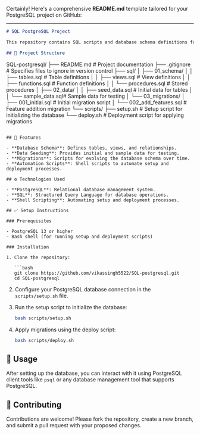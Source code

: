 Certainly! Here's a comprehensive **README.md** template tailored for your PostgreSQL project on GitHub:

---

```markdown
# SQL PostgreSQL Project

This repository contains SQL scripts and database schema definitions for PostgreSQL. It serves as a foundational setup for database-driven applications, providing a structured approach to database design and management.

## 📂 Project Structure

```

SQL-postgresql/
├── README.md              # Project documentation
├── .gitignore             # Specifies files to ignore in version control
├── sql/
│   ├── 01_schema/
│   │   ├── tables.sql     # Table definitions
│   │   ├── views.sql      # View definitions
│   │   ├── functions.sql  # Function definitions
│   │   └── procedures.sql # Stored procedures
│   ├── 02_data/
│   │   ├── seed_data.sql  # Initial data for tables
│   │   └── sample_data.sql# Sample data for testing
│   └── 03_migrations/
│       ├── 001_initial.sql # Initial migration script
│       └── 002_add_features.sql # Feature addition migration
└── scripts/
├── setup.sh           # Setup script for initializing the database
└── deploy.sh          # Deployment script for applying migrations

````

## 🚀 Features

- **Database Schema**: Defines tables, views, and relationships.
- **Data Seeding**: Provides initial and sample data for testing.
- **Migrations**: Scripts for evolving the database schema over time.
- **Automation Scripts**: Shell scripts to automate setup and deployment processes.

## ⚙️ Technologies Used

- **PostgreSQL**: Relational database management system.
- **SQL**: Structured Query Language for database operations.
- **Shell Scripting**: Automating setup and deployment processes.

## ✅ Setup Instructions

### Prerequisites

- PostgreSQL 13 or higher
- Bash shell (for running setup and deployment scripts)

### Installation

1. Clone the repository:

   ```bash
   git clone https://github.com/vikassingh5522/SQL-postgresql.git
   cd SQL-postgresql
````

2. Configure your PostgreSQL database connection in the `scripts/setup.sh` file.

3. Run the setup script to initialize the database:

   ```bash
   bash scripts/setup.sh
   ```

4. Apply migrations using the deploy script:

   ```bash
   bash scripts/deploy.sh
   ```

## 🧪 Usage

After setting up the database, you can interact with it using PostgreSQL client tools like `psql` or any database management tool that supports PostgreSQL.

## 🤝 Contributing

Contributions are welcome! Please fork the repository, create a new branch, and submit a pull request with your proposed changes.


```
